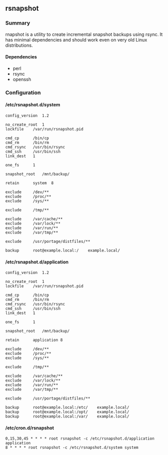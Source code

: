 ## rsnapshot


### Summary

rnapshot is a utility to create incremental snapshot backups using rsync. It has minimal dependencies and should work even on very old Linux distributions.


#### Dependencies

* perl
* rsync
* openssh


### Configuration


#### /etc/rsnapshot.d/system

```rsnapshot
config_version	1.2

no_create_root	1
lockfile	/var/run/rsnapshot.pid

cmd_cp		/bin/cp
cmd_rm		/bin/rm
cmd_rsync	/usr/bin/rsync
cmd_ssh		/usr/bin/ssh
link_dest	1

one_fs		1

snapshot_root	/mnt/backup/

retain		system	8

exclude		/dev/**
exclude		/proc/**
exclude		/sys/**

exclude		/tmp/**

exclude		/var/cache/**
exclude		/var/lock/**
exclude		/var/run/**
exclude		/var/tmp/**

exclude		/usr/portage/distfiles/**

backup		root@example.local:/	example.local/
```


#### /etc/rsnapshot.d/application

```rsnapshot
config_version	1.2

no_create_root	1
lockfile	/var/run/rsnapshot.pid

cmd_cp		/bin/cp
cmd_rm		/bin/rm
cmd_rsync	/usr/bin/rsync
cmd_ssh		/usr/bin/ssh
link_dest	1

one_fs		1

snapshot_root	/mnt/backup/

retain		application	8

exclude		/dev/**
exclude		/proc/**
exclude		/sys/**

exclude		/tmp/**

exclude		/var/cache/**
exclude		/var/lock/**
exclude		/var/run/**
exclude		/var/tmp/**

exclude		/usr/portage/distfiles/**

backup		root@example.local:/etc/	example.local/
backup		root@example.local:/opt/	example.local/
backup		root@example.local:/var/	example.local/
```


#### /etc/cron.d/rsnapshot

```crontab
0,15,30,45 * * * * root rsnapshot -c /etc/rsnapshot.d/application application
8 * * * * root rsnapshot -c /etc/rsnapshot.d/system system
```
